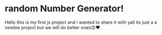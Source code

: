 <h1>random Number Generator!</h1>
<p>Hello this is my first js project and i wanted to share it with yall its just a a newbie project but we will do better ones😊❤️.</p>
